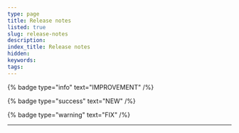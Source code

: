 ```yaml
---
type: page
title: Release notes
listed: true
slug: release-notes
description: 
index_title: Release notes
hidden: 
keywords: 
tags: 
---
```


{% badge type="info" text="IMPROVEMENT" /%}

{% badge type="success" text="NEW" /%}

{% badge type="warning" text="FIX" /%} 

---